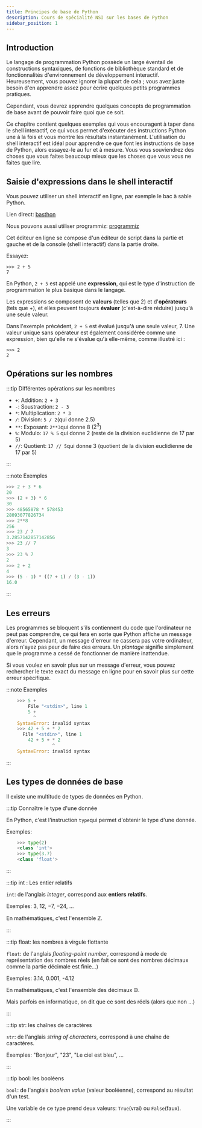 ```yaml
---
title: Principes de base de Python
description: Cours de spécialité NSI sur les bases de Python
sidebar_position: 1
---
```


## Introduction

Le langage de programmation Python possède un large éventail de constructions syntaxiques, de fonctions de bibliothèque standard et de fonctionnalités d'environnement de développement interactif. Heureusement, vous pouvez ignorer la plupart de cela ; vous avez juste besoin d'en apprendre assez pour écrire quelques petits programmes pratiques.

Cependant, vous devrez apprendre quelques concepts de programmation de base avant de pouvoir faire quoi que ce soit.

Ce chapitre contient quelques exemples qui vous encouragent à taper dans le shell interactif, ce qui vous permet d'exécuter des instructions Python une à la fois et vous montre les résultats instantanément. L'utilisation du shell interactif est idéal pour apprendre ce que font les instructions de base de Python, alors essayez-le au fur et à mesure. Vous vous souviendrez des choses que vous faites beaucoup mieux que les choses que vous vous ne faites que lire.

## Saisie d'expressions dans le shell interactif

Vous pouvez utiliser un shell interactif en ligne, par exemple le bac à sable Python.

Lien direct: [basthon](https://console.basthon.fr/)

Nous pouvons aussi utiliser programmiz: [programmiz](https://www.programiz.com/python-programming/online-compiler/)

Cet éditeur en ligne se compose d'un éditeur de script dans la partie et gauche et de la console (shell interactif) dans la partie droite.

Essayez:

```
>>> 2 + 5
7
```

En Python, `2 + 5` est appelé une **expression**, qui est le type d'instruction de programmation le plus basique dans le langage.

Les expressions se composent de **valeurs** (telles que 2) et d'**opérateurs** (tels que +), et elles peuvent toujours **évaluer** (c'est-à-dire réduire) jusqu'à une seule valeur.

Dans l'exemple précédent, `2 + 5` est évalué jusqu'à une seule valeur, 7. Une valeur unique sans opérateur est également considérée comme une expression, bien qu'elle ne s'évalue qu'à elle-même, comme illustré ici :

```
>>> 2
2
```

## Opérations sur les nombres

:::tip Différentes opérations sur les nombres

- `+`: Addition: `2 + 3`
- `-`: Soustraction: `2 - 3`
- `*`: Multiplication: `2 * 3`
- `/`: Division: `5 / 2`(qui donne 2.5)
- `**`: Exposant: `2**3`qui donne 8 ($2^3$)
- `%`: Modulo: `17 % 5` qui donne 2 (reste de la division euclidienne de 17 par 5)
- `//`: Quotient: `17 // 5`qui donne 3 (quotient de la division euclidienne de 17 par 5)

:::

:::note Exemples

```python
>>> 2 + 3 * 6
20
>>> (2 + 3) * 6
30
>>> 48565878 * 578453
28093077826734
>>> 2**8
256
>>> 23 / 7
3.2857142857142856
>>> 23 // 7
3
>>> 23 % 7
2
>>> 2 + 2
4
>>> (5 - 1) * ((7 + 1) / (3 - 1))
16.0
```

:::

## Les erreurs

Les programmes se bloquent s'ils contiennent du code que l'ordinateur ne peut pas comprendre, ce qui fera en sorte que Python affiche un message d'erreur. Cependant, un message d'erreur ne cassera pas votre ordinateur, alors n'ayez pas peur de faire des erreurs. Un _plantage_ signifie simplement que le programme a cessé de fonctionner de manière inattendue.

Si vous voulez en savoir plus sur un message d'erreur, vous pouvez rechercher le texte exact du message en ligne pour en savoir plus sur cette erreur spécifique.

:::note Exemples

```python
    >>> 5 +
        File "<stdin>", line 1
        5 +
          ^
    SyntaxError: invalid syntax
    >>> 42 + 5 + * 2
      File "<stdin>", line 1
        42 + 5 + * 2
                 ^
    SyntaxError: invalid syntax
```

:::

## Les types de données de base

Il existe une multitude de types de données en Python.

:::tip Connaître le type d'une donnée

En Python, c'est l'instruction `type`qui permet d'obtenir le type d'une donnée.

Exemples:

```python
    >>> type(2)
    <class 'int'>
    >>> type(3.7)
    <class 'float'>
```

:::

:::tip int : Les entier relatifs

`int`: de l'anglais _integer_, correspond aux **entiers relatifs**.

Exemples: 3, 12, $-7$, $-24$, ...

En mathématiques, c'est l'ensemble $\mathbb{Z}$.

:::

:::tip float: les nombres à virgule flottante

`float`: de l'anglais _floating-point number_, correspond à mode de représentation des nombres réels (en fait ce sont des nombres décimaux comme la partie décimale est finie...)

Exemples: 3.14, 0.001, -4.12

En mathématiques, c'est l'ensemble des décimaux $\mathbb{D}$.

Mais parfois en informatique, on dit que ce sont des réels (alors que non ...)

:::

:::tip str: les chaînes de caractères

`str`: de l'anglais _string of characters_, correspond à une chaîne de caractères.

Exemples: "Bonjour", "23", "Le ciel est bleu", ...

:::

:::tip bool: les booléens

`bool`: de l'anglais _boolean value_ (valeur booléenne), correspond au résultat d'un test.

Une variable de ce type prend deux valeurs: `True`(vrai) ou `False`(faux).

:::
